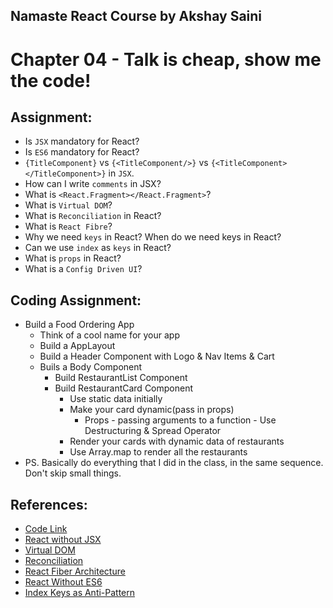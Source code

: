 ## Namaste React Course by Akshay Saini
# Chapter 04 - Talk is cheap, show me the code!

## Assignment:
- Is `JSX` mandatory for React?
- Is `ES6` mandatory for React?
- `{TitleComponent}` vs `{<TitleComponent/>}` vs `{<TitleComponent></TitleComponent>}` in `JSX`.
- How can I write `comments` in JSX?
- What is `<React.Fragment></React.Fragment>`?
- What is `Virtual DOM`?
- What is `Reconciliation` in React?
- What is `React Fibre`?
- Why we need `keys` in React? When do we need keys in React?
- Can we use `index` as `keys` in React?
- What is `props` in React?
- What is a `Config Driven UI`?


## Coding Assignment:
- Build a Food Ordering App
    - Think of a cool name for your app
    - Build a AppLayout
    - Build a Header Component with Logo & Nav Items & Cart
    - Buils a Body Component
        - Build RestaurantList Component 
        - Build RestaurantCard Component 
            - Use static data initially
            - Make your card dynamic(pass in props)
                - Props - passing arguments to a function - Use Destructuring & Spread Operator
            - Render your cards with dynamic data of restaurants
            - Use Array.map to render all the restaurants
- PS. Basically do everything that I did in the class, in the same sequence. Don't skip small things.

## References:
- [Code Link](https://bitbucket.org/namastedev/namaste-react-live/src/master/)
- [React without JSX](https://reactjs.org/docs/react-without-jsx.html) 
- [Virtual DOM](https://reactjs.org/docs/faq-internals.html)
- [Reconciliation](https://reactjs.org/docs/reconciliation.html)
- [React Fiber Architecture](https://github.com/acdlite/react-fiber-architecture)
- [React Without ES6](https://reactjs.org/docs/react-without-es6.html)
- [Index Keys as Anti-Pattern](https://robinpokorny.com/blog/index-as-a-key-is-an-anti-pattern/)